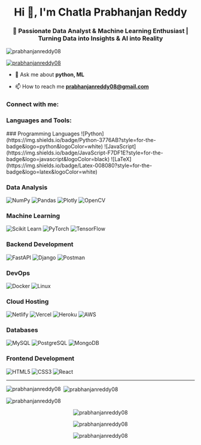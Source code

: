 <h1 align="center">Hi 👋, I'm Chatla Prabhanjan Reddy</h1>
<h3 align="center">🚀 Passionate Data Analyst & Machine Learning Enthusiast | Turning Data into Insights & AI into Reality</h3>

<p align="left"> <img src="https://komarev.com/ghpvc/?username=prabhanjanreddy08&label=Profile%20views&color=0e75b6&style=flat" alt="prabhanjanreddy08" /> </p>

<p align="left"> <a href="https://github.com/ryo-ma/github-profile-trophy"><img src="https://github-profile-trophy.vercel.app/?username=prabhanjanreddy08" alt="prabhanjanreddy08" /></a> </p>

- 💬 Ask me about **python, ML**

- 📫 How to reach me **prabhanjanreddy08@gmail.com**

<h3 align="left">Connect with me:</h3>

<p align="left">
</p>

<h3 align="left">Languages and Tools:</h3>
### Programming Languages
![Python](https://img.shields.io/badge/Python-3776AB?style=for-the-badge&logo=python&logoColor=white)
![JavaScript](https://img.shields.io/badge/JavaScript-F7DF1E?style=for-the-badge&logo=javascript&logoColor=black)
![LaTeX](https://img.shields.io/badge/Latex-008080?style=for-the-badge&logo=latex&logoColor=white)

### Data Analysis
![NumPy](https://img.shields.io/badge/NumPy-013243?style=for-the-badge&logo=numpy&logoColor=white)
![Pandas](https://img.shields.io/badge/Pandas-150458?style=for-the-badge&logo=pandas&logoColor=white)
![Plotly](https://img.shields.io/badge/Plotly-3F4F75?style=for-the-badge&logo=plotly&logoColor=white)
![OpenCV](https://img.shields.io/badge/OpenCV-5C3EE8?style=for-the-badge&logo=opencv&logoColor=white)

### Machine Learning
![Scikit Learn](https://img.shields.io/badge/Scikit%20Learn-F7931E?style=for-the-badge&logo=scikitlearn&logoColor=white)
![PyTorch](https://img.shields.io/badge/PyTorch-EE4C2C?style=for-the-badge&logo=pytorch&logoColor=white)
![TensorFlow](https://img.shields.io/badge/TensorFlow-FF6F00?style=for-the-badge&logo=tensorflow&logoColor=white)

### Backend Development
![FastAPI](https://img.shields.io/badge/FastAPI-009688?style=for-the-badge&logo=fastapi&logoColor=white)
![Django](https://img.shields.io/badge/Django-092E20?style=for-the-badge&logo=django&logoColor=white)
![Postman](https://img.shields.io/badge/Postman-FF6C37?style=for-the-badge&logo=postman&logoColor=white)

### DevOps
![Docker](https://img.shields.io/badge/Docker-2496ED?style=for-the-badge&logo=docker&logoColor=white)
![Linux](https://img.shields.io/badge/Linux-FCC624?style=for-the-badge&logo=linux&logoColor=black)

### Cloud Hosting
![Netlify](https://img.shields.io/badge/Netlify-00C7B7?style=for-the-badge&logo=netlify&logoColor=white)
![Vercel](https://img.shields.io/badge/Vercel-000000?style=for-the-badge&logo=vercel&logoColor=white)
![Heroku](https://img.shields.io/badge/Heroku-430098?style=for-the-badge&logo=heroku&logoColor=white)
![AWS](https://img.shields.io/badge/Amazon_AWS-232F3E?style=for-the-badge&logo=amazonaws&logoColor=white)

### Databases
![MySQL](https://img.shields.io/badge/MySQL-4479A1?style=for-the-badge&logo=mysql&logoColor=white)
![PostgreSQL](https://img.shields.io/badge/PostgreSQL-336791?style=for-the-badge&logo=postgresql&logoColor=white)
![MongoDB](https://img.shields.io/badge/MongoDB-47A248?style=for-the-badge&logo=mongodb&logoColor=white)

### Frontend Development
![HTML5](https://img.shields.io/badge/HTML5-E34F26?style=for-the-badge&logo=html5&logoColor=white)
![CSS3](https://img.shields.io/badge/CSS3-1572B6?style=for-the-badge&logo=css3&logoColor=white)
![React](https://img.shields.io/badge/React-61DAFB?style=for-the-badge&logo=react&logoColor=black)


---

<p><img align="left" src="https://github-readme-stats.vercel.app/api/top-langs?username=prabhanjanreddy08&show_icons=true&locale=en&layout=compact" alt="prabhanjanreddy08" /></p>

<p>&nbsp;<img align="center" src="https://github-readme-stats.vercel.app/api?username=prabhanjanreddy08&show_icons=true&locale=en" alt="prabhanjanreddy08" /></p>

<p><img align="center" src="https://github-readme-streak-stats.herokuapp.com/?user=prabhanjanreddy08&" alt="prabhanjanreddy08" /></p>

<p align="center">
<img align="center" src="https://github-readme-stats.vercel.app/api?username=prabhanjanreddy08&show_icons=true&locale=en" alt="prabhanjanreddy08" />
</p>

<p align="center">
<img align="center" src="https://github-readme-streak-stats.herokuapp.com/?user=prabhanjanreddy08&" alt="prabhanjanreddy08" />
</p>

<p align="center">
<img align="center" src="https://github-readme-stats.vercel.app/api/top-langs?username=prabhanjanreddy08&show_icons=true&locale=en&layout=compact" alt="prabhanjanreddy08" />
</p>

